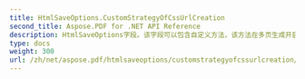 ```yaml
---
title: HtmlSaveOptions.CustomStrategyOfCssUrlCreation
second_title: Aspose.PDF for .NET API Reference
description: HtmlSaveOptions字段。该字段可以包含自定义方法，该方法在多页生成开启时返回URL或URL模板。请参见下面关于主题CSS的详细信息，了解它应如何放入生成的结果HTML中。例如，如果您希望转换器在生成的CSS中放入某个特定的URL，而不是标准的CSS文件名，那么您只需创建并放入此属性的方法，该方法生成所需的URL。如果标志SplitCssIntoPages被设置，则此自定义策略（如果有）必须返回的不是CSS的确切URL，而是模板字符串，该字符串在转换器内部使用string.Format函数将占位符替换为页码后，可以解析为该页或其他页的CSS URL。在这种情况下，预期返回字符串的示例是SomeTargetLocationpage_0.css../PartHandlers/GetCss.aspxDocumentId45654CssPage0。
type: docs
weight: 300
url: /zh/net/aspose.pdf/htmlsaveoptions/customstrategyofcssurlcreation/
---
```

